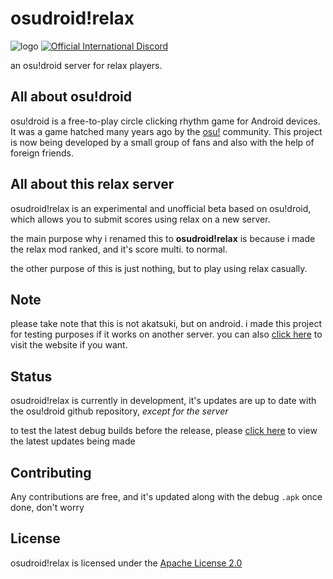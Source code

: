 

# osudroid!relax

![logo](https://media.discordapp.net/attachments/792900587887919114/1127174982754107483/Untitled164_20230708175009.png)
[![Official International Discord](https://discordapp.com/api/guilds/774138960430759958/widget.png?style=shield)](https://discord.gg/bppaHBZXFB)

an osu!droid server for relax players.

## All about osu!droid
osu!droid is a free-to-play circle clicking rhythm game for Android devices. It was a game hatched many years ago by the [osu!](https://osu.ppy.sh/home) community. This project is now being developed by a small group of fans and also with the help of foreign friends.

## All about this relax server
osudroid!relax is an experimental and unofficial beta based on osu!droid, which allows you to submit scores using relax on a new server.

the main purpose why i renamed this to **osudroid!relax** is because i made the relax mod ranked, and it's score multi. to normal.

the other purpose of this is just nothing, but to play using relax casually.

## Note
please take note that this is not akatsuki, but on android. i made this project for testing purposes if it works on another server. you can also [click here](https://akatsuki.gg) to visit the website if you want.

## Status

osudroid!relax is currently in development, it's updates are up to date with the osu!droid github repository, *except for the server*

to test the latest debug builds before the release, please [click here](https://github.com/PayToUse/osudroid-rx/actions) to view the latest updates being made

## Contributing

Any contributions are free, and it's updated along with the debug `.apk` once done, don't worry

## License

osudroid!relax is licensed under the [Apache License 2.0](https://opensource.org/licenses/Apache-2.0)
